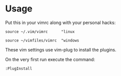 # Usage
Put this in your vimrc along with your personal hacks:

`source ~/.vim/vimrc      "linux`

`source ~/vimfiles/vimrc  "windows`

These vim settings use vim-plug to install the plugins.

On the very first run execute the command:

`:PlugInstall`

